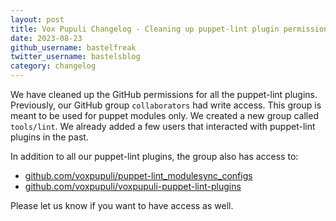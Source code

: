 ```yaml
---
layout: post
title: Vox Pupuli Changelog - Cleaning up puppet-lint plugin permissions
date: 2023-08-23
github_username: bastelfreak
twitter_username: bastelsblog
category: changelog
---
```


We have cleaned up the GitHub permissions for all the puppet-lint plugins.
Previously, our GitHub group `collaborators` had write access. This group is
meant to be used for puppet modules only. We created a new group called
`tools/lint`. We already added a few users that interacted with puppet-lint
plugins in the past.

In addition to all our puppet-lint plugins, the group also has access to:

* [github.com/voxpupuli/puppet-lint_modulesync_configs](https://github.com/voxpupuli/puppet-lint_modulesync_configs#puppet-lint-modulesync-configs)
* [github.com/voxpupuli/voxpupuli-puppet-lint-plugins](https://github.com/voxpupuli/voxpupuli-puppet-lint-plugins#voxpupuli-puppet-lint-plugins-gem)

Please let us know if you want to have access as well.
